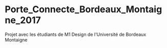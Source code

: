 # Porte_Connecte_Bordeaux_Montaigne_2017
Projet avec les étudiants de M1 Design de l'Université de Bordeaux Montaigne
